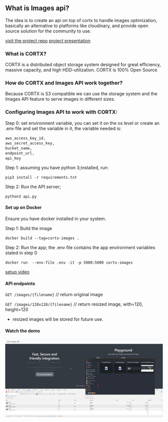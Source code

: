 ## What is Images api?
The idea is to create an api on top of cortx to handle images optimization, basically an alternative to platforms like cloudinary, and provide open source solution for the community to use.

[visit the project repo](https://github.com/Seagate/cortx-images)
[project presentation](https://docs.google.com/presentation/d/1TvyV9C1GEHOv6lP1WLr7zU5KPcN192bMQxnnyfA00Oc/edit?usp=sharing)

### What is CORTX?
CORTX is a distributed object storage system designed for great efficiency, massive capacity, and high HDD-utilization. CORTX is 100% Open Source

### How do CORTX and Images API work together?
Because CORTX is S3 compatible we can use the storage system and the Images API feature to serve images in different sizes.

### Configuring Images API to work with CORTX:

Step 0: set environment variable, you can set it on the os level or create an .env file and set the variable in it, the variable needed is: 

    aws_access_key_id,
    aws_secret_access_key,
    bucket_name,
    endpoint_url,
    api_key

Step 1: assuming you have python 3;installed, run:

```
pip3 install -r requirements.txt
```

Step 2: Run the API server;
```
python3 api.py
```

#### Set up on Docker

Ensure you have docker installed in your system.

Step 1: Build the image

```
docker build --tag=cortx-images .
```

Step 2: Run the app; the .env file contains the app environment variables stated in step 0

```
docker run  --env-file .env -it -p 5000:5000 cortx-images
```

[setup video](https://www.loom.com/share/b81b6c973bac4a50872571eb0cec3e8c)

#### API endpoints

`GET /images/{filename}` // return original image

`GET /images/120x120/{filename}` // return resized image, with=120, height=120

- resized images will be stored for future use.

#### Watch the demo
   
![demo](https://github.com/Seagate/cortx-images/blob/master/static/demo.gif)
